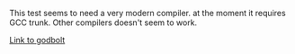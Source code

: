 This test seems to need a very modern compiler.
at the moment it requires GCC trunk.
Other compilers doesn't seem to work.

[Link to godbolt](https://godbolt.org/#z:OYLghAFBqd5QCxAYwPYBMCmBRdBLAF1QCcAaPECAMzwBtMA7AQwFtMQByARg9KtQYEAysib0QXACx8BBAKoBnTAAUAHpwAMvAFYTStJg1DIApACYAQuYukl9ZATwDKjdAGFUtAK4sGe1wAyeAyYAHI%2BAEaYxCCSAKykAA6oCoRODB7evnrJqY4CQSHhLFExAMwatpj2%2BQxCBEzEBJk%2BflxVNen1jQSFYZHRsQkKDU0t2e0jPX3FpSAVAJS2qF7EyOwc5mXByN5YANQmZW5iwCSECCxH2CYaAIJbO3uYh8eNxEwAnte3D2bbDF2XgORzcaEBmESBAUP3uj0Bz1eYJG%2BEEsL%2BAKBIOOhGiTCIxHR8KxL1BDB80TwpjKNzh/yewNJx1QUPSYiJ9IRjKRBE%2BiUwAH0CB9CDCab9iYjQQA3TAOEhE%2B4ETAsRIGZU8vmMVgvAAqRLiVkNwHJIBQAhGpH2DAweAUomI6BMcQAIs63fdwSNMKpEsR9iizSzauzjvqaQGmFRBUx0OgILr9kwrYmIgtDgB2Kz3fa5/Z4Kj7CBMV7YfYaQ5mABs5ir%2BwipYDBHQZvJbGIVIFtDwLFFoPD2DNLCYqgg6YAtEn0yYs788/P9sRMARVgxM1YM26ytm7vOZy79tUlPnC8WkeXKzXq/Xz4GQG3Kcguz2%2B2HrkPgmP9pOmNPZzmF1zJcV2INcZw3Lcdz3Tc5zzYDVyTSsLHrI4d33CUlRVNV8SZNxeX5Zg2H2XUrVSAAvQUCH2UIDSNCwTS8M0vQIK0bXwe1GidV13V%2BZifT9JsWxAd4vn7K0aIjcFZSaIVUAFETPggZjBLNWV5UJN9xWvaU/ygvM7wUsTqOuJNUNg3M7zQRJFLvKJgE/HTSObM1XAgRyVJAOzP1/BYzIAoDlwQpg/IeGC4Uw1V1Vw/DtSIgcJUNZ16NNc0GEta1bQ4x0eO4z0LWVX1/TvNSCX7EzgGXeTaFoAUaAiAQmGQBA8AFLxBDoAVUGkqhaFQAB3AUezVL9wPMjySoVTSy2lV4D3Ayp9i4dDtzGvjCqTLwiEjaN5LjAU%2Bo%2BRJZsORLXSLYq5VKqba32HT9jWgTRv8xdAtA7aYzjMqaQgAAqO9iC8hg3KWfY/uc%2B8fQICB/sB4GFl8lbnuWvTc34f1ofB4M2VoL6y1QWaxsA/Sow%2B9B9sO4GQqJ3NUAAOgQJgFAFaUxC8TAxyp6n8aOA8FBJ3ayYOphEjh9dCbzaVacSLwFAQAUIkagBrCA6ZZ7x2fhznc3Q574Le6UQp1h5wruZVIpwzUCJ1YjSLwCihWM8U4VO5LGNS9K2LtB0uLdXK7georwcMsNxPKyqxBquqGqalq2scGquuiHr%2BpG/9dzg161yk6ICFk%2BTiA%2Bb4Q/F6nS4XCrc4j2q8Hq5gY9a9qE%2B63qBqGnGprHWnyI164IBL/YK6qyOa%2Bj5qG/jzrm/6wbItxscEbQsLjYxBlsTcJwRiXVhFVNrCoqRO9gmVYAPloYj0U3rwHH2ZQO0EYoxeexM20N56A5vu%2BCGKBMp32EBrR8MWXys4l7znfrfI%2BxQbosjxFdF0Sl8rEV/k9dOgECDNQUOOa4bZjrBURqghces1w/XQXaLWmYPQEPAZ/b%2BykIH3x8LjWsv5jpYCoEwLwtACCvyoflfi/p6Ff0AYIqB11qw3RYTzfYbCOFcPIdQyBjDrwwI%2BHAiAIilFXjrJIsoB4ZGcO4fg5GGFd7mw1KCQ%2BghMAnzEOfJ2dxgjdhCB5FIwpMDb2UfyVRk03CggxkJVxW8rjKIUFaDRVwpr3V0mNIh%2BwUhIlBPdWmL8jFL1%2BGbbC5jjjokccEF4d5AnuOCXWFR%2BIfF%2BIKZvIp0DQkf0UREsEDMNJlmQNE56BZ7p8PWv4s0doG6pBNJgMmBtjhNUaNcXyz15yxPiaCRJUxHBPlECMUEbUBkhHQPmNE31kDJJ8AvMaR5MD9xmQoBJxwmz4k7Mswx69tnYCUnslgBy4RpIipk3COSGBOPyZjKpHiSleLKRpXxxwekgEKQCuJtTwmrKPgADiFCZVpj8CGnPOW4S5iyBQ3NWWlPAgzNlH17rstsLzQqUPSXvC2cz7G5OcZUtxULSlXVBW4cFkLinQrCTQxhOJBCIsMS0tpaLM7QoxVi65jNbnEp2U88lRtfhH32MOT8yrGjAGQFaZSYziA/U6WlAg%2BqNV3RQfOGWwRgD7BisdNZBKNn7F6kYR1AhgDyK6QJDhW00Bx2OoPKuUc65jzjh1ROxBk6t1nscGKvcFhdztj3fBYCPX%2Bi9fjNWbMzlSP9dVautdGrBsbpPJOLdQQxW1Sse5HMjHPXCRALgGgFXPUsiyGy4NYYZswAoEGd5XKdu7aQfugFGVBMGsqbxILYXRq1D8b6LbNpWnMGYZ0bgGBLs1kmjOIEs6VsMYvF0HAli0E4HEXgfgOBaFIKgTgvjLDWADCsNYpJ/g8FIAQTQh6liKyGLTOI8KMxcCkHEAAnJIKsXAzBxC4AkY9HBJBno/VezgvAFAgEqO%2Bi9h7SBwFgDARA5pVR0GiOQSgaBCP0BiMABQzBEiy1QCxGgXDoioYgBERDERgiNE%2BJwV9ZG2CCAAPLfO45h0gWBhxGHEKJ/AS4HB4FlKh0TPo5SbQ2K%2Bo%2B1REPdgiB8YgnwPBYB47wYUPYjNLB6kwKjAA1PAmA%2BoCYIkZmQggRBiHYFIZz8glBqEQ7odoBgjAoGsNYfQNdUOQCWFjC0nBxwCbKLmccVAqBtTkwIccShUtpW/FQdA%2BImDpcuukM544ADqEdvwoh5qYO9lgzAVkSzaccTRHD7BQ9UQrzgICuHGG0UggQ8mzEGO0XIaQBA9ZyCkUbDAZgDBiJMdrmXuhjE8K0PQdgOt1FGL0Abs21tbfG5MLbM2ShDaWAoR96w9BuLU1h2Dp7SDnsvdejgqh4VVnHFWSQA9kDICLMKNqit0wQFvVYSwVpcCEBIJWMo7R9geHI9EaHXAFjGY/fDUg364iVFg/B0gLAQAZkkLTMo8KKgZn/RUYDGhJDwvaI93gz2UNobfWj7DeGIBIBWAQaWLEKAIIR3Nvr%2BACR6H4C50Q4gIOecUCodQomhaJDM/oE9CHRPPYE5tHncTCyvfe5977v2ID/YYIDos8PEhEf9FsZHqPMPo4QO4rAMQxzK7g7wfHkHabgarMBswEGfcaGA1B0nD3EOM9sMzjDWh0ffrMBmWmXAqwk5p8B0DQezC05g5wMoqunvIZZ3btn8AOcgGU8gTaJASPFmIFR5QhhqhCAQP1enpAyMW/VOkOvIRaCN%2Bb4htvluQBUZo3RliA%2BKMa%2BEE3vqLey93Br4prgi0NAr9X6v1rfXVBynqKifPYvhAS/c9IffMufOib8/oQwxhgtg%2B0%2BFl3UW0oxcq7o6roOLB1YS7QJoCWqB8wYGkBRDzLGOgEuAoKEvQEwIrChhdu5rYM2MEF3g3tPueq%2Btdk5grkrndrngzpwNgFvuXgSPsLrh9l9pqobsbqbsDjfjYPsBDkQdbijgXtHl%2BiAHHrTGYJIFTmUJ9g2pIGUGBhmGUK7rji3uHqhuhmjkepwGYDgUhhwLbiwaQNJKkM4JIEAA%3D%3D%3D)